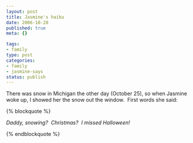 ```yaml
--- 
layout: post
title: Jasmine's haiku
date: 2006-10-28
published: true
meta: {}

tags: 
- family
type: post
categories: 
- family
- jasmine-says
status: publish
---
```

There was snow in Michigan the other day (October 25), so when Jasmine woke up, I showed her the snow out the window.  First words she said:

 {% blockquote %} 

_Daddy, snowing?  Christmas?  I missed Halloween!_

{% endblockquote %}
